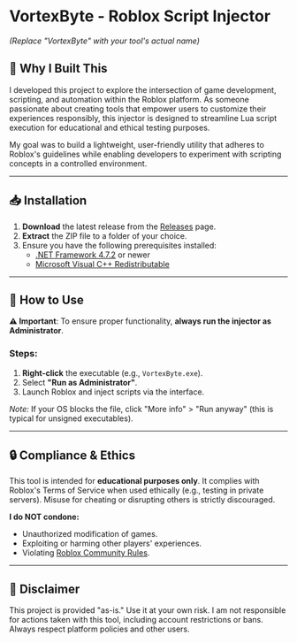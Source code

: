 # VortexByte - Roblox Script Injector  

*(Replace "VortexByte" with your tool's actual name)*  

## 🔧 Why I Built This  
I developed this project to explore the intersection of game development, scripting, and automation within the Roblox platform. As someone passionate about creating tools that empower users to customize their experiences responsibly, this injector is designed to streamline Lua script execution for educational and ethical testing purposes.  

My goal was to build a lightweight, user-friendly utility that adheres to Roblox's guidelines while enabling developers to experiment with scripting concepts in a controlled environment.  

---

## 📥 Installation  
1. **Download** the latest release from the [Releases](https://github.com/NeonOblivion/VortexByte/releases) page.  
2. **Extract** the ZIP file to a folder of your choice.  
3. Ensure you have the following prerequisites installed:  
   - [.NET Framework 4.7.2](https://dotnet.microsoft.com/download/dotnet-framework) or newer  
   - [Microsoft Visual C++ Redistributable](https://aka.ms/vs/16/release/vc_redist.x64.exe)  

---

## 🚀 How to Use  
**⚠️ Important**: To ensure proper functionality, **always run the injector as Administrator**.  

### Steps:  
1. **Right-click** the executable (e.g., `VortexByte.exe`).  
2. Select **"Run as Administrator"**.  
3. Launch Roblox and inject scripts via the interface.  

*Note:* If your OS blocks the file, click "More info" > "Run anyway" (this is typical for unsigned executables).  

---

## 🔒 Compliance & Ethics  
This tool is intended for **educational purposes only**. It complies with Roblox's Terms of Service when used ethically (e.g., testing in private servers). Misuse for cheating or disrupting others is strictly discouraged.  

**I do NOT condone:**  
- Unauthorized modification of games.  
- Exploiting or harming other players' experiences.  
- Violating [Roblox Community Rules](https://en.help.roblox.com/hc/en-us/articles/203313410-Roblox-Community-Rules).  

---

## 📜 Disclaimer  
This project is provided "as-is." Use it at your own risk. I am not responsible for actions taken with this tool, including account restrictions or bans. Always respect platform policies and other users.  
